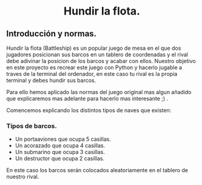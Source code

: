 <center><h1> Hundir la flota. </h1></center>
<h2>Introducción y normas.</h2>
<p>Hundir la flota (Battleship) es un popular juego de mesa en el que dos jugadores posicionan sus barcos en un tablero de coordenadas y el rival debe adivinar la posicion de los barcos y acabar con ellos. Nuestro objetivo en este proyecto es recrear este juego con Python y hacerlo jugable a traves de la terminal del ordenador, en este caso tu rival es la propia terminal y debes hundir sus barcos.
<p>
Para ello hemos aplicado las normas del juego original mas algun añadido que explicaremos mas adelante para hacerlo mas interesante ;) .
</p>
<p>Comencemos explicando los distintos tipos de naves que existen:</p>
<h3>Tipos de barcos.</h3>
<p>
<ul>
<li>Un portaaviones que ocupa 5 casillas.</li>
<li>Un acorazado que ocupa 4 casillas.</li>
<li>Un submarino que ocupa 3 casillas.</li>
<li>Un destructor que ocupa 2 casillas.</li>
</ul>
En este caso los barcos serán colocados aleatoriamente en el tablero de nuestro rival.
</p>